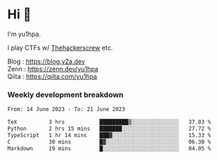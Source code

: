 # Hi 👋

I'm yu1hpa.

I play CTFs w/ [Thehackerscrew](https://www.thehackerscrew.team/) etc.

Blog : https://blog.y2a.dev  
Zenn : https://zenn.dev/yu1hpa  
Qiita : https://qiita.com/yu1hpa  

### Weekly development breakdown

<!--START_SECTION:waka-->

```txt
From: 14 June 2023 - To: 21 June 2023

TeX          3 hrs           █████████▒░░░░░░░░░░░░░░░   37.03 %
Python       2 hrs 15 mins   ███████░░░░░░░░░░░░░░░░░░   27.72 %
TypeScript   1 hr 14 mins    ███▓░░░░░░░░░░░░░░░░░░░░░   15.33 %
C            30 mins         █▓░░░░░░░░░░░░░░░░░░░░░░░   06.30 %
Markdown     19 mins         █░░░░░░░░░░░░░░░░░░░░░░░░   04.05 %
```

<!--END_SECTION:waka-->


